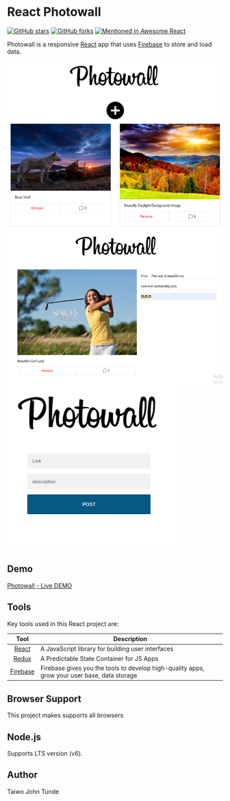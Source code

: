 # React Photowall
[![GitHub stars](https://img.shields.io/github/stars/Johntizy/Photowall.svg?style=flat-square)](https://github.com/Johntizy/Photowall/stargazers)
[![GitHub forks](https://img.shields.io/github/forks/Johntizy/Photowall.svg?style=flat-square)](https://github.com/Johntizy/Photowall/network)
[![Mentioned in Awesome React](https://awesome.re/mentioned-badge.svg)](https://github.com/enaqx/awesome-react)

Photowall is a responsive [React](http://facebook.github.io/react/index.html) app that uses [Firebase](https://firebase.google.com/) to store and load data.

![](https://github.com/Johntizy/Photowall/blob/master/src/demo2.PNG)
![](https://github.com/Johntizy/Photowall/blob/master/src/demo.PNG)
![](https://github.com/Johntizy/Photowall/blob/master/src/demo3.PNG)

## Demo
[Photowall - Live DEMO](https://myphotos005.herokuapp.com)

## Tools
Key tools used in this React project are:

| Tool             | Description   |
| :-------------:|--------------|
| [React](http://facebook.github.io/react/index.html) | A JavaScript library for building user interfaces |
| [Redux](https://redux.js.org) | A Predictable State Container for JS Apps |
| [Firebase](https://firebase.google.com/) | Firebase gives you the tools to develop high-quality apps, grow your user base, data storage |

## Browser Support
This project makes supports all browsers

## Node.js
Supports LTS version (v6).

## Author
Taiwo John Tunde
